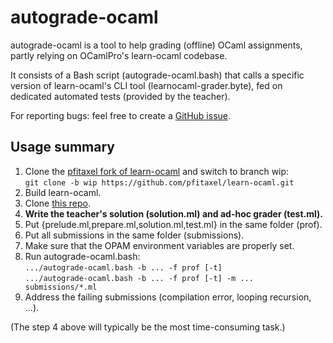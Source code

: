 autograde-ocaml
===============

autograde-ocaml is a tool to help grading (offline) OCaml assignments,
partly relying on OCamlPro's learn-ocaml codebase.

It consists of a Bash script (autograde-ocaml.bash) that calls a
specific version of learn-ocaml's CLI tool (learnocaml-grader.byte),
fed on dedicated automated tests (provided by the teacher).

For reporting bugs: feel free to create a [GitHub issue](https://github.com/pfitaxel/autograde-ocaml/issues/new).

Usage summary
-------------

1. Clone the [pfitaxel fork of learn-ocaml](https://github.com/pfitaxel/learn-ocaml) and switch to branch wip:  
   `git clone -b wip https://github.com/pfitaxel/learn-ocaml.git`
2. Build learn-ocaml.
3. Clone [this repo](https://github.com/pfitaxel/autograde-ocaml).
4. **Write the teacher's solution (solution.ml) and ad-hoc grader (test.ml).**
5. Put {prelude.ml,prepare.ml,solution.ml,test.ml} in the same folder (prof).
6. Put all submissions in the same folder (submissions).
7. Make sure that the OPAM environment variables are properly set.
8. Run autograde-ocaml.bash:  
   `.../autograde-ocaml.bash -b ... -f prof [-t]`  
   `.../autograde-ocaml.bash -b ... -f prof [-t] -m ... submissions/*.ml`  
9. Address the failing submissions (compilation error, looping recursion, ...).

(The step 4 above will typically be the most time-consuming task.)

